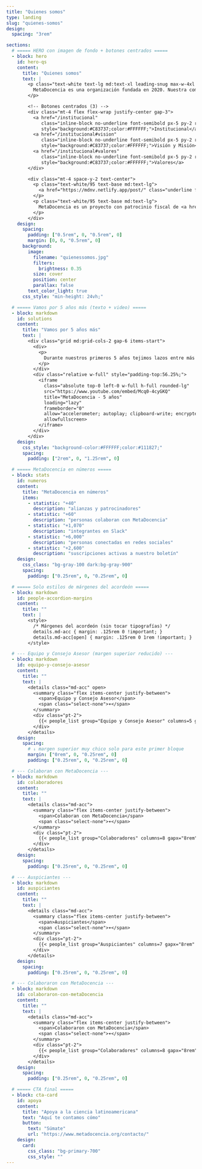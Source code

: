 ```yaml
---
title: "Quienes somos"
type: landing
slug: "quienes-somos"
design:
  spacing: "3rem"

sections:
  # ===== HERO con imagen de fondo + botones centrados =====
  - block: hero
    id: hero-qs
    content:
      title: "Quienes somos"
      text: |
        <p class="text-white text-lg md:text-xl leading-snug max-w-4xl mx-auto">
          MetaDocencia es una organización fundada en 2020. Nuestra comunidad está formada por personas y organizaciones que trabajan construyendo capacidades científicas locales para transformar la ciencia global. Hacemos crecer el conocimiento en red, desde América Latina hacia el mundo.
        </p>

        <!-- Botones centrados (3) -->
        <div class="mt-4 flex flex-wrap justify-center gap-3">
          <a href="/institucional"
             class="inline-block no-underline font-semibold px-5 py-2 rounded-md text-base"
             style="background:#C83737;color:#FFFFFF;">Institucional</a>
          <a href="/institucional#vision"
             class="inline-block no-underline font-semibold px-5 py-2 rounded-md text-base"
             style="background:#C83737;color:#FFFFFF;">Visión y Misión</a>
          <a href="/institucional#valores"
             class="inline-block no-underline font-semibold px-5 py-2 rounded-md text-base"
             style="background:#C83737;color:#FFFFFF;">Valores</a>
        </div>

        <div class="mt-4 space-y-2 text-center">
          <p class="text-white/95 text-base md:text-lg">
            <a href="https://mdnv.netlify.app/post/" class="underline font-semibold text-white">Lee cómo nació MetaDocencia</a> en palabras de nuestra Co-Directora, Laura Ación.
          </p>
          <p class="text-white/95 text-base md:text-lg">
            MetaDocencia es un proyecto con patrocinio fiscal de <a href="https://www.codeforsociety.org/" class="underline font-semibold text-white">Code for Science &amp; Society</a>.
          </p>
        </div>
    design:
      spacing:
        padding: ["0.5rem", 0, "0.5rem", 0]
        margin: [0, 0, "0.5rem", 0]
      background:
        image:
          filename: "quienessomos.jpg"
          filters:
            brightness: 0.35
          size: cover
          position: center
          parallax: false
        text_color_light: true
      css_style: "min-height: 24vh;"

  # ===== Vamos por 5 años más (texto + video) =====
  - block: markdown
    id: solutions
    content:
      title: "Vamos por 5 años más"
      text: |
        <div class="grid md:grid-cols-2 gap-6 items-start">
          <div>
            <p>
              Durante nuestros primeros 5 años tejimos lazos entre más de 2.000 profesionales de ciencia y técnica. Lo hicimos trabajando en equipo, de manera colectiva y en alianza con más de 40 comunidades. Gracias por estos primeros 5 años de aprendizaje, colaboración y crecimiento.
            </p>
          </div>
          <div class="relative w-full" style="padding-top:56.25%;">
            <iframe
              class="absolute top-0 left-0 w-full h-full rounded-lg"
              src="https://www.youtube.com/embed/Mcq0-4cyGKQ"
              title="MetaDocencia - 5 años"
              loading="lazy"
              frameborder="0"
              allow="accelerometer; autoplay; clipboard-write; encrypted-media; gyroscope; picture-in-picture; web-share"
              allowfullscreen>
            </iframe>
          </div>
        </div>
    design:
      css_style: "background-color:#FFFFFF;color:#111827;"
      spacing:
        padding: ["2rem", 0, "1.25rem", 0]

  # ===== MetaDocencia en números =====
  - block: stats
    id: numeros
    content:
      title: "MetaDocencia en números"
      items:
        - statistic: "+40"
          description: "alianzas y patrocinadores"
        - statistic: "+60"
          description: "personas colaboran con MetaDocencia"
        - statistic: "+1,070"
          description: "integrantes en Slack"
        - statistic: "+6,000"
          description: "personas conectadas en redes sociales"
        - statistic: "+2,600"
          description: "suscripciones activas a nuestro boletín"
    design:
      css_class: "bg-gray-100 dark:bg-gray-900"
      spacing:
        padding: ["0.25rem", 0, "0.25rem", 0]

  # ===== Solo estilos de márgenes del acordeón =====
  - block: markdown
    id: people-accordion-margins
    content:
      title: ""
      text: |
        <style>
          /* Márgenes del acordeón (sin tocar tipografías) */
          details.md-acc { margin: .125rem 0 !important; }
          details.md-acc[open] { margin: .125rem 0 1rem !important; }
        </style>

  # --- Equipo y Consejo Asesor (margen superior reducido) ---
  - block: markdown
    id: equipo-y-consejo-asesor
    content:
      title: ""
      text: |
        <details class="md-acc" open>
          <summary class="flex items-center justify-between">
            <span>Equipo y Consejo Asesor</span>
            <span class="select-none">▾</span>
          </summary>
          <div class="pt-2">
            {{< people_list group="Equipo y Consejo Asesor" columns=5 gapx="8rem" gapy="3rem" >}}
          </div>
        </details>
    design:
      spacing:
        # ↓ margen superior muy chico solo para este primer bloque
        margin: ["0rem", 0, "0.25rem", 0]
        padding: ["0.25rem", 0, "0.25rem", 0]

  # --- Colaboran con MetaDocencia ---
  - block: markdown
    id: colaboradores
    content:
      title: ""
      text: |
        <details class="md-acc">
          <summary class="flex items-center justify-between">
            <span>Colaboran con MetaDocencia</span>
            <span class="select-none">▾</span>
          </summary>
          <div class="pt-2">
            {{< people_list group="Colaboradores" columns=8 gapx="8rem" gapy="3rem" >}}
          </div>
        </details>
    design:
      spacing:
        padding: ["0.25rem", 0, "0.25rem", 0]

  # --- Auspiciantes ---
  - block: markdown
    id: auspiciantes
    content:
      title: ""
      text: |
        <details class="md-acc">
          <summary class="flex items-center justify-between">
            <span>Auspiciantes</span>
            <span class="select-none">▾</span>
          </summary>
          <div class="pt-2">
            {{< people_list group="Auspiciantes" columns=7 gapx="8rem" gapy="3rem" >}}
          </div>
        </details>
    design:
      spacing:
        padding: ["0.25rem", 0, "0.25rem", 0]

  # --- Colaboraron con MetaDocencia ---
  - block: markdown
    id: colaboraron-con-metaDocencia
    content:
      title: ""
      text: |
        <details class="md-acc">
          <summary class="flex items-center justify-between">
            <span>Colaboraron con MetaDocencia</span>
            <span class="select-none">▾</span>
          </summary>
          <div class="pt-2">
            {{< people_list group="Colaboradores" columns=8 gapx="8rem" gapy="3rem" >}}
          </div>
        </details>
    design:
      spacing:
        padding: ["0.25rem", 0, "0.25rem", 0]

  # ===== CTA final =====
  - block: cta-card
    id: apoya
    content:
      title: "Apoya a la ciencia latinoamericana"
      text: "Aquí te contamos cómo"
      button:
        text: "Súmate"
        url: "https://www.metadocencia.org/contacto/"
    design:
      card:
        css_class: "bg-primary-700"
        css_style: ""
---
```

